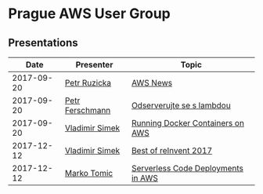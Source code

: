 # Prague AWS User Group

## Presentations

| Date       | Presenter                                                | Topic                                                                                                          |
|------------|----------------------------------------------------------|----------------------------------------------------------------------------------------------------------------|
| 2017-09-20 | [Petr Ruzicka](https://www.linkedin.com/in/petrruzicka/) | [AWS News](2017-09-20/NEWS.md)                                                                                 |
| 2017-09-20 | [Petr Ferschmann](https://www.linkedin.com/in/fersman/)  | [Odserverujte se s lambdou](2017-09-20/2017-09-20-Petr_Ferschmann-Odserverujte_se_s_lambdou-EN.pdf)            |
| 2017-09-20 | [Vladimir Simek](https://www.linkedin.com/in/vsimek/)    | [Running Docker Containers on AWS](2017-09-20/2017-09-20-Vladimir_Simek-Running_Docker_Containers_on_AWS.pdf)  |
| 2017-12-12 | [Vladimir Simek](https://www.linkedin.com/in/vsimek/)    | [Best of reInvent 2017](2017-12-12/2017-12-12-Vladimir_Simek-Best_of_reInvent_2017.pdf)                                   |
| 2017-12-12 | [Marko Tomic](https://www.linkedin.com/in/tomicmarko/)   | [Serverless Code Deployments in AWS](2017-12-12/2017-12-12-Marko_Tomic-Serverless_Code_Deployments_in_AWS.pdf) |
